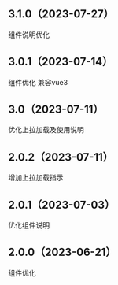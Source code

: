 ## 3.1.0（2023-07-27）
组件说明优化
## 3.0.1（2023-07-14）
组件优化 兼容vue3
## 3.0（2023-07-11）
优化上拉加载及使用说明
## 2.0.2（2023-07-11）
增加上拉加载指示
## 2.0.1（2023-07-03）
优化组件说明
## 2.0.0（2023-06-21）
组件优化
